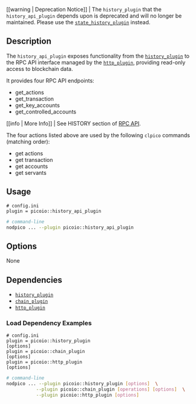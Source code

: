 [[warning | Deprecation Notice]]
| The `history_plugin` that the `history_api_plugin` depends upon is deprecated and will no longer be maintained. Please use the [`state_history_plugin`](../state_history_plugin/index.md) instead.

## Description

The `history_api_plugin` exposes functionality from the [`history_plugin`](../history_plugin/index.md) to the RPC API interface managed by the [`http_plugin`](../http_plugin/index.md), providing read-only access to blockchain data.

It provides four RPC API endpoints:

* get_actions
* get_transaction
* get_key_accounts
* get_controlled_accounts

[[info | More Info]]
| See HISTORY section of [RPC API](https://developers.pico.io/picoio-nodpico/reference).

The four actions listed above are used by the following `clpico` commands (matching order):

* get actions
* get transaction
* get accounts
* get servants

## Usage

```console
# config.ini
plugin = picoio::history_api_plugin
```
```sh
# command-line
nodpico ... --plugin picoio::history_api_plugin
```

## Options

None

## Dependencies

* [`history_plugin`](../history_plugin/index.md)
* [`chain_plugin`](../chain_plugin/index.md)
* [`http_plugin`](../http_plugin/index.md)

### Load Dependency Examples

```console
# config.ini
plugin = picoio::history_plugin
[options]
plugin = picoio::chain_plugin
[options]
plugin = picoio::http_plugin
[options]
```
```sh
# command-line
nodpico ... --plugin picoio::history_plugin [options]  \
           --plugin picoio::chain_plugin [operations] [options]  \
           --plugin picoio::http_plugin [options]
```
